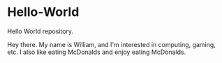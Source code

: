 # Hello-World
Hello World repository.

Hey there. My name is William, and I'm interested in computing, gaming, etc.
I also like eating McDonalds and enjoy eating McDonalds.
